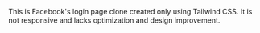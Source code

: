 This is Facebook's login page clone created only using Tailwind CSS. It is not responsive and lacks optimization and design improvement. 